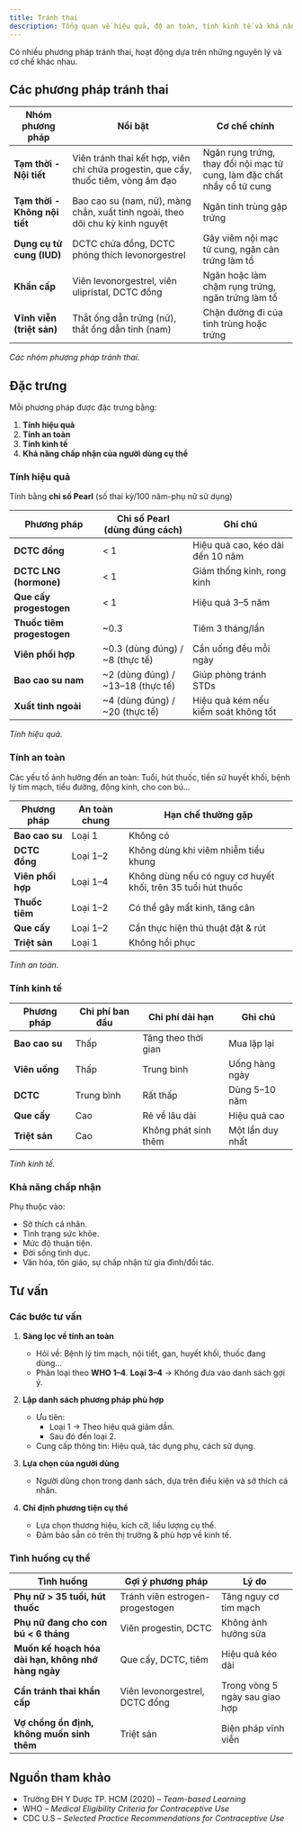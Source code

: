 ```yaml
---
title: Tránh thai
description: Tổng quan về hiệu quả, độ an toàn, tính kinh tế và khả năng chấp nhận của các phương pháp tránh thai.
---
```


Có nhiều phương pháp tránh thai, hoạt động dựa trên những nguyên lý và cơ chế khác nhau.

## Các phương pháp tránh thai

| Nhóm phương pháp              | Nổi bật                                                                            | Cơ chế chính                                                            |
| ----------------------------- | ---------------------------------------------------------------------------------- | ----------------------------------------------------------------------- |
| **Tạm thời - Nội tiết**       | Viên tránh thai kết hợp, viên chỉ chứa progestin, que cấy, thuốc tiêm, vòng âm đạo | Ngăn rụng trứng, thay đổi nội mạc tử cung, làm đặc chất nhầy cổ tử cung |
| **Tạm thời - Không nội tiết** | Bao cao su (nam, nữ), màng chắn, xuất tinh ngoài, theo dõi chu kỳ kinh nguyệt      | Ngăn tinh trùng gặp trứng                                               |
| **Dụng cụ tử cung (IUD)**     | DCTC chứa đồng, DCTC phóng thích levonorgestrel                                    | Gây viêm nội mạc tử cung, ngăn cản trứng làm tổ                         |
| **Khẩn cấp**                  | Viên levonorgestrel, viên ulipristal, DCTC đồng                                    | Ngăn hoặc làm chậm rụng trứng, ngăn trứng làm tổ                        |
| **Vĩnh viễn (triệt sản)**     | Thắt ống dẫn trứng (nữ), thắt ống dẫn tinh (nam)                                   | Chặn đường đi của tinh trùng hoặc trứng                                 |

_Các nhóm phương pháp tránh thai._

## Đặc trưng

Mỗi phương pháp được đặc trưng bằng:

1. **Tính hiệu quả**
2. **Tính an toàn**
3. **Tính kinh tế**
4. **Khả năng chấp nhận của người dùng cụ thể**

### Tính hiệu quả

Tính bằng **chỉ số Pearl** (số thai kỳ/100 năm-phụ nữ sử dụng)

| Phương pháp                | Chỉ số Pearl (dùng đúng cách)     | Ghi chú                              |
| -------------------------- | --------------------------------- | ------------------------------------ |
| **DCTC đồng**              | < 1                                | Hiệu quả cao, kéo dài đến 10 năm     |
| **DCTC LNG (hormone)**     | < 1                                | Giảm thống kinh, rong kinh           |
| **Que cấy progestogen**    | < 1                                | Hiệu quả 3–5 năm                     |
| **Thuốc tiêm progestogen** | ~0.3                              | Tiêm 3 tháng/lần                     |
| **Viên phối hợp**          | ~0.3 (dùng đúng) / ~8 (thực tế)   | Cần uống đều mỗi ngày                |
| **Bao cao su nam**         | ~2 (dùng đúng) / ~13–18 (thực tế) | Giúp phòng tránh STDs                |
| **Xuất tinh ngoài**        | ~4 (dùng đúng) / ~20 (thực tế)    | Hiệu quả kém nếu kiểm soát không tốt |

_Tính hiệu quả._

### Tính an toàn

Các yếu tố ảnh hưởng đến an toàn: Tuổi, hút thuốc, tiền sử huyết khối, bệnh lý tim mạch, tiểu đường, động kinh, cho con bú...

| Phương pháp       | An toàn chung | Hạn chế thường gặp                                           |
| ----------------- | ------------- | ------------------------------------------------------------ |
| **Bao cao su**    | Loại 1        | Không có                                                     |
| **DCTC đồng**     | Loại 1–2      | Không dùng khi viêm nhiễm tiểu khung                         |
| **Viên phối hợp** | Loại 1–4      | Không dùng nếu có nguy cơ huyết khối, trên 35 tuổi hút thuốc |
| **Thuốc tiêm**    | Loại 1–2      | Có thể gây mất kinh, tăng cân                                |
| **Que cấy**       | Loại 1–2      | Cần thực hiện thủ thuật đặt & rút                            |
| **Triệt sản**     | Loại 1        | Không hồi phục                                               |

_Tính an toàn._

### Tính kinh tế

| Phương pháp    | Chi phí ban đầu | Chi phí dài hạn      | Ghi chú          |
| -------------- | --------------- | -------------------- | ---------------- |
| **Bao cao su** | Thấp            | Tăng theo thời gian  | Mua lặp lại      |
| **Viên uống**  | Thấp            | Trung bình           | Uống hàng ngày   |
| **DCTC**       | Trung bình      | Rất thấp             | Dùng 5–10 năm    |
| **Que cấy**    | Cao             | Rẻ về lâu dài        | Hiệu quả cao     |
| **Triệt sản**  | Cao             | Không phát sinh thêm | Một lần duy nhất |

_Tính kinh tế._

### Khả năng chấp nhận

Phụ thuộc vào:

- Sở thích cá nhân.
- Tình trạng sức khỏe.
- Mức độ thuận tiện.
- Đời sống tình dục.
- Văn hóa, tôn giáo, sự chấp nhận từ gia đình/đối tác.

## Tư vấn

### Các bước tư vấn

1. **Sàng lọc về tính an toàn**

   - Hỏi về: Bệnh lý tim mạch, nội tiết, gan, huyết khối, thuốc đang dùng...
   - Phân loại theo **WHO 1–4**. **Loại 3–4** → Không đưa vào danh sách gợi ý.

2. **Lập danh sách phương pháp phù hợp**

   - Ưu tiên:
     - Loại 1 → Theo hiệu quả giảm dần.
     - Sau đó đến loại 2.
   - Cung cấp thông tin: Hiệu quả, tác dụng phụ, cách sử dụng.

3. **Lựa chọn của người dùng**

   - Người dùng chọn trong danh sách, dựa trên điều kiện và sở thích cá nhân.

4. **Chỉ định phương tiện cụ thể**
   - Lựa chọn thương hiệu, kích cỡ, liều lượng cụ thể.
   - Đảm bảo sẵn có trên thị trường & phù hợp về kinh tế.

### Tình huống cụ thể

| Tình huống                                         | Gợi ý phương pháp               | Lý do                          |
| -------------------------------------------------- | ------------------------------- | ------------------------------ |
| **Phụ nữ > 35 tuổi, hút thuốc**                     | Tránh viên estrogen-progestogen | Tăng nguy cơ tim mạch          |
| **Phụ nữ đang cho con bú < 6 tháng**               | Viên progestin, DCTC            | Không ảnh hưởng sữa            |
| **Muốn kế hoạch hóa dài hạn, không nhớ hàng ngày** | Que cấy, DCTC, tiêm             | Hiệu quả kéo dài               |
| **Cần tránh thai khẩn cấp**                        | Viên levonorgestrel, DCTC đồng  | Trong vòng 5 ngày sau giao hợp |
| **Vợ chồng ổn định, không muốn sinh thêm**         | Triệt sản                       | Biện pháp vĩnh viễn            |

## Nguồn tham khảo

- Trường ĐH Y Dược TP. HCM (2020) – _Team-based Learning_
- WHO – _Medical Eligibility Criteria for Contraceptive Use_
- CDC U.S – _Selected Practice Recommendations for Contraceptive Use_

